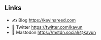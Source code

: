 ## Links

- ✍️ Blog https://kevinareed.com
- 🐤 Twitter https://twitter.com/kavun
- 🐘 Mastodon <a href="https://mstdn.social/@kavun" rel="me">https://mstdn.social/@kavun</a>
